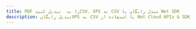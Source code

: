 ---title: PDF را به  تبدیل کنیدCSV، XPS به CSV مبدل رایگان یا Net SDKdescription: تبدیل رایگانXPS به CSV با استفاده از Net Cloud APIs & SDK همچنین اسناد PDF را در Cloud ایجاد، ویرایش و رندر کنید.---